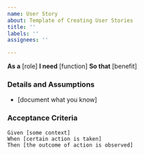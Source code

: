 ```yaml
---
name: User Story
about: Template of Creating User Stories
title: ''
labels: ''
assignees: ''

---
```


**As a** [role]
**I need** [function]
**So that** [benefit]

### Details and Assumptions

* [document what you know]

### Acceptance Criteria

```gherkin
Given [some context]
When [certain action is taken]
Then [the outcome of action is observed]
```
